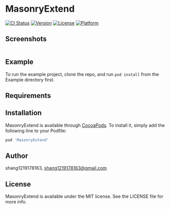 # MasonryExtend

[![CI Status](https://img.shields.io/travis/shang1219178163/MasonryExtend.svg?style=flat)](https://travis-ci.org/shang1219178163/MasonryExtend)
[![Version](https://img.shields.io/cocoapods/v/MasonryExtend.svg?style=flat)](https://cocoapods.org/pods/MasonryExtend)
[![License](https://img.shields.io/cocoapods/l/MasonryExtend.svg?style=flat)](https://cocoapods.org/pods/MasonryExtend)
[![Platform](https://img.shields.io/cocoapods/p/MasonryExtend.svg?style=flat)](https://cocoapods.org/pods/MasonryExtend)

## Screenshots

![]()

## Example

To run the example project, clone the repo, and run `pod install` from the Example directory first.

## Requirements

## Installation

MasonryExtend is available through [CocoaPods](https://cocoapods.org). To install
it, simply add the following line to your Podfile:

```ruby
pod 'MasonryExtend'
```

## Author

shang1219178163, shang1219178163@gmail.com

## License

MasonryExtend is available under the MIT license. See the LICENSE file for more info.
